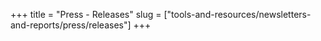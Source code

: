 +++
title = "Press - Releases"
slug = ["tools-and-resources/newsletters-and-reports/press/releases"]
+++